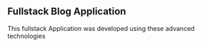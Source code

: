 ## Fullstack Blog Application
<p>This fullstack Application was developed using these advanced technologies</p>
